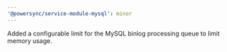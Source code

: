```yaml
---
'@powersync/service-module-mysql': minor
---
```


Added a configurable limit for the MySQL binlog processing queue to limit memory usage.
